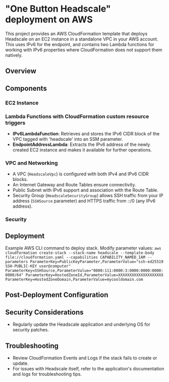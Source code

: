 # "One Button Headscale" deployment on AWS

This project provides an AWS CloudFormation template that deploys Headscale on an EC2 instance in a standalone VPC in your AWS account. This uses IPv6 for the endpoint, and contains two Lambda functions for working with IPv6 properties where CloudFormation does not support them natively.

## Overview

## Components

### EC2 Instance


### Lambda Functions with CloudFormation custom resource triggers

- **IPv6LambdaFunction**: Retrieves and stores the IPv6 CIDR block of the VPC tagged with 'headscale' into an SSM parameter.
- **EndpointAddressLambda**: Extracts the IPv6 address of the newly created EC2 instance and makes it available for further operations.

### VPC and Networking

- A VPC (`HeadscaleVpc`) is configured with both IPv4 and IPv6 CIDR blocks.
- An Internet Gateway and Route Tables ensure connectivity.
- Public Subnet with IPv6 support and association with the Route Table.
- Security Group (`HeadscaleSecurityGroup`) allows SSH traffic from your IP address (`SSHSource` parameter) and HTTPS traffic from ::/0 (any IPv6 address).

### Security


## Deployment

Example AWS CLI command to deploy stack. Modify parameter values:
```aws cloudformation create-stack --stack-name headscale --template-body file://cloudformation.yaml --capabilities CAPABILITY_NAMED_IAM --parameters ParameterKey=PublicKeyParameter,ParameterValue="ssh-ed25519 SSH-PUBLIC-KEY user@computer" ParameterKey=SSHSource,ParameterValue="0000:111:0000:3:0000:0000:0000:0000/64" ParameterKey=HostedZoneId,ParameterValue=XXXXXXXXXXXXXXXXXXXX ParameterKey=HostedZoneDomain,ParameterValue=mycooldomain.com```

## Post-Deployment Configuration


## Security Considerations

- Regularly update the Headscale application and underlying OS for security patches.

## Troubleshooting

- Review CloudFormation Events and Logs if the stack fails to create or update.
- For issues with Headscale itself, refer to the application's documentation and logs for troubleshooting tips.